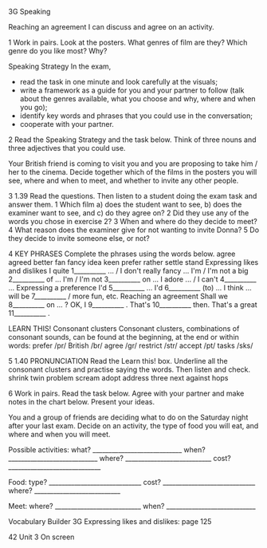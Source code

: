 3G Speaking

Reaching an agreement
I can discuss and agree on an activity.

1 Work in pairs. Look at the posters. What genres of film are they? Which genre do you like most? Why?

Speaking Strategy
In the exam,
- read the task in one minute and look carefully at the visuals;
- write a framework as a guide for you and your partner to follow (talk about the genres available, what you choose and why, where and when you go);
- identify key words and phrases that you could use in the conversation;
- cooperate with your partner.

2 Read the Speaking Strategy and the task below. Think of three nouns and three adjectives that you could use.

Your British friend is coming to visit you and you are proposing to take him / her to the cinema. Decide together which of the films in the posters you will see, where and when to meet, and whether to invite any other people.

3 1.39 Read the questions. Then listen to a student doing the exam task and answer them.
1 Which film a) does the student want to see, b) does the examiner want to see, and c) do they agree on?
2 Did they use any of the words you chose in exercise 2?
3 When and where do they decide to meet?
4 What reason does the examiner give for not wanting to invite Donna?
5 Do they decide to invite someone else, or not?

4 KEY PHRASES Complete the phrases using the words below.
agree agreed better fan fancy idea keen prefer rather settle stand
Expressing likes and dislikes
I quite 1__________ ... / I don't really fancy ...
I'm / I'm not a big 2__________ of ...
I'm / I'm not 3__________ on ...
I adore ... / I can't 4__________ ...
Expressing a preference
I'd 5__________ ... I'd 6__________ (to) ...
I think ... will be 7__________ / more fun, etc.
Reaching an agreement
Shall we 8__________ on ... ?
OK, I 9__________ .
That's 10__________ then.
That's a great 11__________ .

LEARN THIS! Consonant clusters
Consonant clusters, combinations of consonant sounds, can be found at the beginning, at the end or within words:
prefer /pr/ British /br/ agree /gr/ restrict /str/ accept /pt/ tasks /sks/

5 1.40 PRONUNCIATION Read the Learn this! box. Underline all the consonant clusters and practise saying the words. Then listen and check.
shrink twin problem scream adopt address three next against hops

6 Work in pairs. Read the task below. Agree with your partner and make notes in the chart below. Present your ideas.

You and a group of friends are deciding what to do on the Saturday night after your last exam. Decide on an activity, the type of food you will eat, and where and when you will meet.

Possible activities:
what? ____________________________
when? ____________________________
where? ___________________________
cost? _____________________________

Food:
type? _____________________________
cost? _____________________________
where? ___________________________

Meet:
where? ___________________________
when? ____________________________

Vocabulary Builder 3G Expressing likes and dislikes: page 125

42 Unit 3 On screen